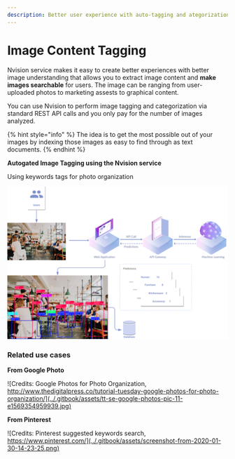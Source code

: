 ```yaml
---
description: Better user experience with auto-tagging and ategorization services
---
```


# Image Content Tagging

Nvision service makes it easy to create better experiences with better image understanding that allows you to extract image content and **make images searchable** for users. The image can be ranging from user-uploaded photos to marketing assests to graphical content. 

You can use Nvision to perform image tagging and categorization via standard REST API calls and you only pay for the number of images analyzed.

{% hint style="info" %}
The idea is to get the most possible out of your images by indexing those images as easy to find through as text documents.
{% endhint %}

**Autogated Image Tagging using the Nvision service**

Using keywords tags for photo organization

![Tagging user-uploaded images from the Web App and indexing them to the database](../.gitbook/assets/nvision-messaging-system-tagging-1.png)

### **Related use cases**

**From Google Photo**

![Credits: Google Photos for Photo Organization, http://www.thedigitalpress.co/tutorial-tuesday-google-photos-for-photo-organization/](../.gitbook/assets/tt-se-google-photos-pic-11-e1569354959939.jpg)

**From Pinterest**

![Credits: Pinterest suggested keywords search, https://www.pinterest.com/](../.gitbook/assets/screenshot-from-2020-01-30-14-23-25.png)

